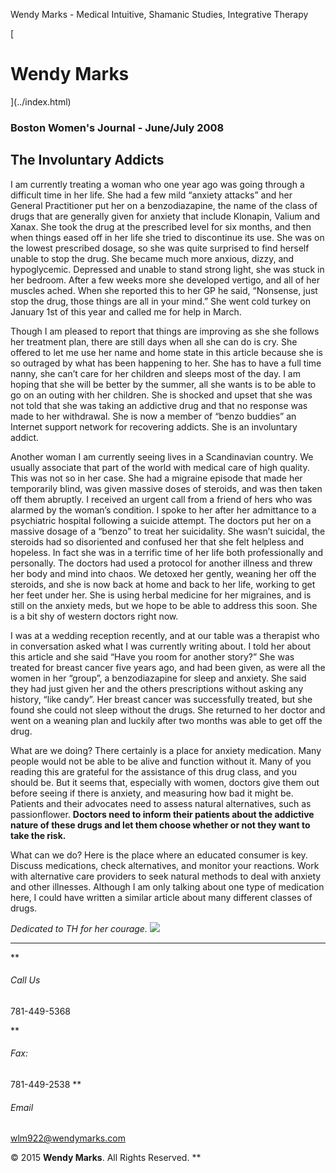 Wendy Marks - Medical Intuitive, Shamanic Studies, Integrative Therapy  
   
 
 
[ 
# Wendy Marks
](../index.html)   
  

### Boston Women's Journal - June/July 2008
 

## The Involuntary Addicts

I am currently treating a woman who one year ago was going through a difficult time in her life. She had a few mild “anxiety attacks” and her General Practitioner put her on a benzodiazapine, the name of the class of drugs that are generally given for anxiety that include Klonapin, Valium and Xanax. She took the drug at the prescribed level for six months, and then when things eased off in her life she tried to discontinue its use. She was on the lowest prescribed dosage, so she was quite surprised to find herself unable to stop the drug. She became much more anxious, dizzy, and hypoglycemic. Depressed and unable to stand strong light, she was stuck in her bedroom. After a few weeks more she developed vertigo, and all of her muscles ached. When she reported this to her GP he said, “Nonsense, just stop the drug, those things are all in your mind.” She went cold turkey on January 1st of this year and called me for help in March.

Though I am pleased to report that things are improving as she she follows her treatment plan, there are still days when all she can do is cry. She offered to let me use her name and home state in this article because she is so outraged by what has been happening to her. She has to have a full time nanny, she can’t care for her children and sleeps most of the day. I am hoping that she will be better by the summer, all she wants is to be able to go on an outing with her children. She is shocked and upset that she was not told that she was taking an addictive drug and that no response was made to her withdrawal. She is now a member of “benzo buddies” an Internet support network for recovering addicts. She is an involuntary addict.

Another woman I am currently seeing lives in a Scandinavian country. We usually associate that part of the world with medical care of high quality. This was not so in her case. She had a migraine episode that made her temporarily blind, was given massive doses of steroids, and was then taken off them abruptly. I received an urgent call from a friend of hers who was alarmed by the woman’s condition. I spoke to her after her admittance to a psychiatric hospital following a suicide attempt. The doctors put her on a massive dosage of a “benzo” to treat her suicidality. She wasn’t suicidal, the steroids had so disoriented and confused her that she felt helpless and hopeless. In fact she was in a terrific time of her life both professionally and personally. The doctors had used a protocol for another illness and threw her body and mind into chaos. We detoxed her gently, weaning her off the steroids, and she is now back at home and back to her life, working to get her feet under her. She is using herbal medicine for her migraines, and is still on the anxiety meds, but we hope to be able to address this soon. She is a bit shy of western doctors right now.

I was at a wedding reception recently, and at our table was a therapist who in conversation asked what I was currently writing about. I told her about this article and she said “Have you room for another story?” She was treated for breast cancer five years ago, and had been given, as were all the women in her “group”, a benzodiazapine for sleep and anxiety. She said they had just given her and the others prescriptions without asking any history, “like candy”. Her breast cancer was successfully treated, but she found she could not sleep without the drugs. She returned to her doctor and went on a weaning plan and luckily after two months was able to get off the drug.

What are we doing? There certainly is a place for anxiety medication. Many people would not be able to be alive and function without it. Many of you reading this are grateful for the assistance of this drug class, and you should be. But it seems that, especially with women, doctors give them out before seeing if there is anxiety, and measuring how bad it might be. Patients and their advocates need to assess natural alternatives, such as passionflower. **Doctors need to inform their patients about the addictive nature of these drugs and let them choose whether or not they want to take the risk.**

What can we do? Here is the place where an educated consumer is key. Discuss medications, check alternatives, and monitor your reactions. Work with alternative care providers to seek natural methods to deal with anxiety and other illnesses. Although I am only talking about one type of medication here, I could have written a similar article about many different classes of drugs.

*Dedicated to TH for her courage.*
![](../img/wolflogo.png)
* * *
**
###### Call Us

781-449-5368  

**
###### Fax:

781-449-2538
**
###### Email

[wlm922@wendymarks.com](mailto:yourname@domain.com)
  
 

© 2015 **Wendy Marks**. All Rights Reserved.
   **